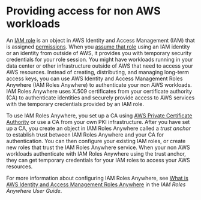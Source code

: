 # Providing access for non AWS workloads<a name="id_roles_common-scenarios_non-aws"></a>

An [IAM role](id_roles.md) is an object in AWS Identity and Access Management \(IAM\) that is assigned [permissions](access_policies.md)\. When you [assume that role](id_roles_use.md) using an IAM identity or an identity from outside of AWS, it provides you with temporary security credentials for your role session\. You might have workloads running in your data center or other infrastructure outside of AWS that need to access your AWS resources\. Instead of creating, distributing, and managing long\-term access keys, you can use AWS Identity and Access Management Roles Anywhere \(IAM Roles Anywhere\) to authenticate your non AWS workloads\. IAM Roles Anywhere uses X\.509 certificates from your certificate authority \(CA\) to authenticate identities and securely provide access to AWS services with the temporary credentials provided by an IAM role\.

To use IAM Roles Anywhere, you set up a CA using [AWS Private Certificate Authority](https://docs.aws.amazon.com/privateca/latest/userguide/PcaWelcome.html) or use a CA from your own PKI infrastructure\. After you have set up a CA, you create an object in IAM Roles Anywhere called a *trust anchor* to establish trust between IAM Roles Anywhere and your CA for authentication\. You can then configure your existing IAM roles, or create new roles that trust the IAM Roles Anywhere service\. When your non AWS workloads authenticate with IAM Roles Anywhere using the trust anchor, they can get temporary credentials for your IAM roles to access your AWS resources\.

For more information about configuring IAM Roles Anywhere, see [What is AWS Identity and Access Management Roles Anywhere](https://docs.aws.amazon.com/rolesanywhere/latest/userguide/introduction.html) in the *IAM Roles Anywhere User Guide*\.